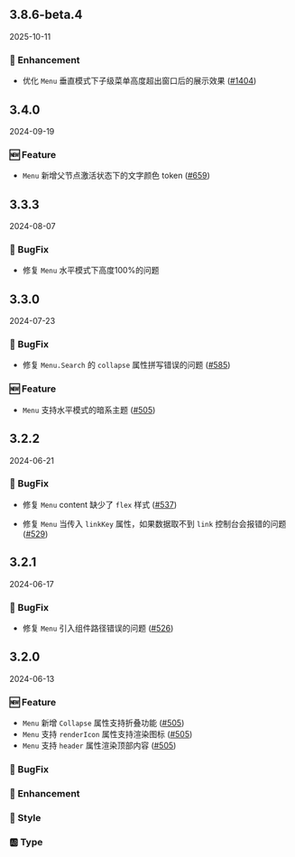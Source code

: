 ## 3.8.6-beta.4
2025-10-11

### 💎 Enhancement
- 优化 `Menu` 垂直模式下子级菜单高度超出窗口后的展示效果 ([#1404](https://github.com/sheinsight/shineout-next/pull/1404))

## 3.4.0
2024-09-19

### 🆕 Feature
- `Menu` 新增父节点激活状态下的文字颜色 token ([#659](https://github.com/sheinsight/shineout-next/pull/659))


## 3.3.3
2024-08-07

### 🐞 BugFix
- 修复 `Menu` 水平模式下高度100%的问题


## 3.3.0
2024-07-23

### 🐞 BugFix
- 修复 `Menu.Search` 的 `collapse` 属性拼写错误的问题 ([#585](https://github.com/sheinsight/shineout-next/pull/585))


### 🆕 Feature
- `Menu` 支持水平模式的暗系主题 ([#505](https://github.com/sheinsight/shineout-next/pull/505))


## 3.2.2
2024-06-21

### 🐞 BugFix
- 修复 `Menu` content 缺少了 `flex` 样式  ([#537](https://github.com/sheinsight/shineout-next/pull/537))

- 修复 `Menu` 当传入 `linkKey` 属性，如果数据取不到 `link` 控制台会报错的问题  ([#529](https://github.com/sheinsight/shineout-next/pull/529))


## 3.2.1
2024-06-17

### 🐞 BugFix
- 修复 `Menu` 引入组件路径错误的问题 ([#526](https://github.com/sheinsight/shineout-next/pull/526))


## 3.2.0
2024-06-13

### 🆕 Feature

- `Menu` 新增 `Collapse` 属性支持折叠功能 ([#505](https://github.com/sheinsight/shineout-next/pull/505))
- `Menu` 支持 `renderIcon` 属性支持渲染图标  ([#505](https://github.com/sheinsight/shineout-next/pull/505))
- `Menu` 支持 `header` 属性渲染顶部内容  ([#505](https://github.com/sheinsight/shineout-next/pull/505))


### 🐞 BugFix

### 💎 Enhancement

### 💅 Style

### 🆎 Type




